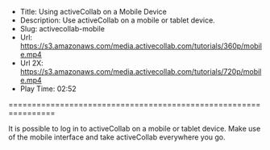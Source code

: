 * Title: Using activeCollab on a Mobile Device
* Description: Use activeCollab on a mobile or tablet device.
* Slug: activecollab-mobile
* Url: https://s3.amazonaws.com/media.activecollab.com/tutorials/360p/mobile.mp4
* Url 2X: https://s3.amazonaws.com/media.activecollab.com/tutorials/720p/mobile.mp4
* Play Time: 02:52

================================================================

It is possible to log in to activeCollab on a mobile or tablet device. Make use of the mobile interface and take activeCollab everywhere you go.